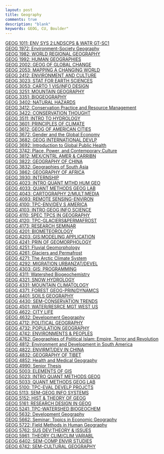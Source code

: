 ```yaml
---
layout: post
title: Geography
comments: true
description: "blank"
keywords: GEOG, CU, Boulder"
---
```

<body>
	<div><a href="../pages/GEOG-1011">GEOG 1011: ENV SYS 2:LNDSCPS & WATR GT-SC1</a></div>
	<div><a href="../pages/GEOG-1972">GEOG 1972: Environment-Society Geography</a></div>
	<div><a href="../pages/GEOG-1982">GEOG 1982: WORLD REGIONAL GEOGRAPHY</a></div>
	<div><a href="../pages/GEOG-1992">GEOG 1992: HUMAN GEOGRAPHIES</a></div>
	<div><a href="../pages/GEOG-2002">GEOG 2002: GEOG OF GLOBAL CHANGE</a></div>
	<div><a href="../pages/GEOG-2053">GEOG 2053: MAPPING A CHANGING WORLD</a></div>
	<div><a href="../pages/GEOG-2412">GEOG 2412: ENVIRONMENT AND CULTURE</a></div>
	<div><a href="../pages/GEOG-3023">GEOG 3023: STAT FOR EARTH SCIENCES</a></div>
	<div><a href="../pages/GEOG-3053">GEOG 3053: CARTO 1 VIS/INFO DESIGN</a></div>
	<div><a href="../pages/GEOG-3251">GEOG 3251: MOUNTAIN GEOGRAPHY</a></div>
	<div><a href="../pages/GEOG-3351">GEOG 3351: BIOGEOGRAPHY</a></div>
	<div><a href="../pages/GEOG-3402">GEOG 3402: NATURAL HAZARDS</a></div>
	<div><a href="../pages/GEOG-3412">GEOG 3412: Conservation Practice and Resource Management</a></div>
	<div><a href="../pages/GEOG-3422">GEOG 3422: CONSERVATION THOUGHT</a></div>
	<div><a href="../pages/GEOG-3511">GEOG 3511: INTRO TO HYDROLOGY</a></div>
	<div><a href="../pages/GEOG-3601">GEOG 3601: PRINCIPLES OF CLIMATE</a></div>
	<div><a href="../pages/GEOG-3612">GEOG 3612: GEOG OF AMERICAN CITIES</a></div>
	<div><a href="../pages/GEOG-3672">GEOG 3672: Gender and the Global Economy</a></div>
	<div><a href="../pages/GEOG-3682">GEOG 3682: GEOG INTERNATIONAL DEVLP</a></div>
	<div><a href="../pages/GEOG-3692">GEOG 3692: Introduction to Global Public Health</a></div>
	<div><a href="../pages/GEOG-3742">GEOG 3742: Place, Power, and Contemporary Culture</a></div>
	<div><a href="../pages/GEOG-3812">GEOG 3812: MEX/CNTRL AMER & CARRIBN</a></div>
	<div><a href="../pages/GEOG-3822">GEOG 3822: GEOGRAPHY OF CHINA</a></div>
	<div><a href="../pages/GEOG-3832">GEOG 3832: Geographies of South Asia</a></div>
	<div><a href="../pages/GEOG-3862">GEOG 3862: GEOGRAPHY OF AFRICA</a></div>
	<div><a href="../pages/GEOG-3930">GEOG 3930: INTERNSHIP</a></div>
	<div><a href="../pages/GEOG-4023">GEOG 4023: INTRO QUANT MTHD HUM GEO</a></div>
	<div><a href="../pages/GEOG-4033">GEOG 4033: QUANT METHODS GEOG LAB</a></div>
	<div><a href="../pages/GEOG-4043">GEOG 4043: CARTOGRAPHY 2/MULT:MEDIA</a></div>
	<div><a href="../pages/GEOG-4093">GEOG 4093: REMOTE SENSING-ENVIRON</a></div>
	<div><a href="../pages/GEOG-4100">GEOG 4100: TPC-ENV/DEV S AMERICA</a></div>
	<div><a href="../pages/GEOG-4103">GEOG 4103: INTRO GEOG INFO SCIENCE</a></div>
	<div><a href="../pages/GEOG-4110">GEOG 4110: SPEC TPCS IN GEOGRAPHY</a></div>
	<div><a href="../pages/GEOG-4120">GEOG 4120: TPC-GLACIERS&PERMAFROST</a></div>
	<div><a href="../pages/GEOG-4173">GEOG 4173: RESEARCH SEMINAR</a></div>
	<div><a href="../pages/GEOG-4201">GEOG 4201: BIOMETEOROLOGY</a></div>
	<div><a href="../pages/GEOG-4203">GEOG 4203: GIS:MODELING APPLICATION</a></div>
	<div><a href="../pages/GEOG-4241">GEOG 4241: PRIN OF GEOMORPHOLOGY</a></div>
	<div><a href="../pages/GEOG-4251">GEOG 4251: Fluvial Geomorphology</a></div>
	<div><a href="../pages/GEOG-4261">GEOG 4261: Glaciers and Permafrost</a></div>
	<div><a href="../pages/GEOG-4271">GEOG 4271: The Arctic Climate System</a></div>
	<div><a href="../pages/GEOG-4292">GEOG 4292: MIGRATION,URBANZAT/DEVEL</a></div>
	<div><a href="../pages/GEOG-4303">GEOG 4303: GIS: PROGRAMMING</a></div>
	<div><a href="../pages/GEOG-4311">GEOG 4311: Watershed Biogeochemistry</a></div>
	<div><a href="../pages/GEOG-4321">GEOG 4321: SNOW HYDROLOGY</a></div>
	<div><a href="../pages/GEOG-4331">GEOG 4331: MOUNTAIN CLIMATOLOGY</a></div>
	<div><a href="../pages/GEOG-4371">GEOG 4371: FOREST GEOG-PRIN/DYNAMCS</a></div>
	<div><a href="../pages/GEOG-4401">GEOG 4401: SOILS GEOGRAPHY</a></div>
	<div><a href="../pages/GEOG-4430">GEOG 4430: SEM-CONSERVATION TRENDS</a></div>
	<div><a href="../pages/GEOG-4501">GEOG 4501: WATER/RESRCE MGT WEST US</a></div>
	<div><a href="../pages/GEOG-4622">GEOG 4622: CITY LIFE</a></div>
	<div><a href="../pages/GEOG-4632">GEOG 4632: Development Geography</a></div>
	<div><a href="../pages/GEOG-4712">GEOG 4712: POLITICAL GEOGRAPHY</a></div>
	<div><a href="../pages/GEOG-4732">GEOG 4732: POPULATION GEOGRAPHY</a></div>
	<div><a href="../pages/GEOG-4742">GEOG 4742: ENVIRONMENTS & PEOPLES</a></div>
	<div><a href="../pages/GEOG-4762">GEOG 4762: Geographies of Political Islam: Empire, Terror and Revolution</a></div>
	<div><a href="../pages/GEOG-4812">GEOG 4812: Environment and Development in South America</a></div>
	<div><a href="../pages/GEOG-4822">GEOG 4822: ENVIRMT/DEV IN CHINA</a></div>
	<div><a href="../pages/GEOG-4832">GEOG 4832: GEOGRAPHY OF TIBET</a></div>
	<div><a href="../pages/GEOG-4852">GEOG 4852: Health and Medical Geography</a></div>
	<div><a href="../pages/GEOG-4990">GEOG 4990: Senior Thesis</a></div>
	<div><a href="../pages/GEOG-5003">GEOG 5003: ELEMENTS OF GIS</a></div>
	<div><a href="../pages/GEOG-5023">GEOG 5023: INTRO QUANT METHODS GEOG</a></div>
	<div><a href="../pages/GEOG-5033">GEOG 5033: QUANT METHODS GEOG LAB</a></div>
	<div><a href="../pages/GEOG-5100">GEOG 5100: TPC-EVAL DEVELP PROJCTS</a></div>
	<div><a href="../pages/GEOG-5113">GEOG 5113: SEM-GEOG INFO SYSTEMS</a></div>
	<div><a href="../pages/GEOG-5152">GEOG 5152: HIST & THEORY OF GEOG</a></div>
	<div><a href="../pages/GEOG-5161">GEOG 5161: RESEARCH DESIGN IN GEOG</a></div>
	<div><a href="../pages/GEOG-5241">GEOG 5241: TPC-WATERSHED BIOGEOCHEM</a></div>
	<div><a href="../pages/GEOG-5632">GEOG 5632: Development Geography</a></div>
	<div><a href="../pages/GEOG-5662">GEOG 5662: Seminar: Topics in Economic Geography</a></div>
	<div><a href="../pages/GEOG-5722">GEOG 5722: Field Methods in Human Geography</a></div>
	<div><a href="../pages/GEOG-5762">GEOG 5762: SUS DEV:THEORY & ISSUES</a></div>
	<div><a href="../pages/GEOG-5961">GEOG 5961: THEORY CLIM/CLIM VARIABL</a></div>
	<div><a href="../pages/GEOG-6402">GEOG 6402: SEM-COMP ENVIR STUDIES</a></div>
	<div><a href="../pages/GEOG-6742">GEOG 6742: SEM-CULTURAL GEOGRAPHY</a></div>
</body>